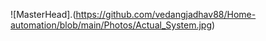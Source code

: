 ![MasterHead].(https://github.com/vedangjadhav88/Home-automation/blob/main/Photos/Actual_System.jpg)
